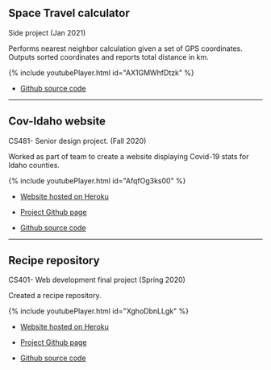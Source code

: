 ## Space Travel calculator
Side project (Jan 2021)

Performs nearest neighbor calculation given a set of GPS coordinates. Outputs
sorted coordinates and reports total distance in km. 

{% include youtubePlayer.html id="AX1GMWhfDtzk" %}

* [Github source code](https://github.com/sbenda14/spaceTravel_Java)

<hr>

## Cov-Idaho website
CS481- Senior design project. (Fall 2020)

Worked as part of team to create a website displaying Covid-19 stats for Idaho counties.

{% include youtubePlayer.html id="AfqfOg3ks00" %}


* [Website hosted on Heroku](https://cov-idaho.herokuapp.com/)

* [Project Github page](https://kensleemoy.github.io/SeniorDesign/)

* [Github source code](https://github.com/Kensleemoy/SeniorDesign)

<hr>

## Recipe repository

CS401- Web development final project (Spring 2020)

Created a recipe repository.

{% include youtubePlayer.html id="XghoDbnLLgk" %}

* [Website hosted on Heroku](https://theorganizedchef.herokuapp.com/)

* [Project Github page](https://sbenda14.github.io/organizedChef/)

* [Github source code](https://github.com/sbenda14/organizedChef)


